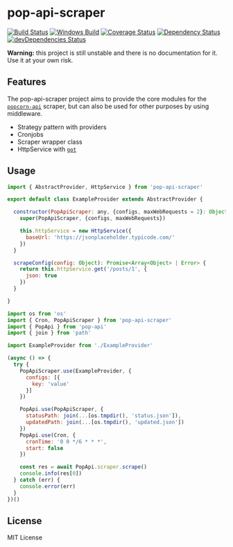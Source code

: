 # pop-api-scraper

[![Build Status](https://travis-ci.org/ChrisAlderson/pop-api-scraper.svg?branch=development)](https://travis-ci.org/ChrisAlderson/pop-api-scraper)
[![Windows Build](https://img.shields.io/appveyor/ci/chrisalderson/pop-api-scraper/master.svg?label=windows)](https://ci.appveyor.com/project/ChrisAlderson/pop-api-sraper)
[![Coverage Status](https://coveralls.io/repos/github/ChrisAlderson/pop-api-scraper/badge.svg?branch=development)](https://coveralls.io/github/ChrisAlderson/pop-api-scraper?branch=development)
[![Dependency Status](https://david-dm.org/ChrisAlderson/pop-api-scraper.svg)](https://david-dm.org/ChrisAlderson/pop-api-scraper)
[![devDependencies Status](https://david-dm.org/ChrisAlderson/pop-api-scraper/dev-status.svg)](https://david-dm.org/ChrisAlderson/pop-api-scraper?type=dev)

**Warning:** this project is still unstable and there is no documentation for
it. Use it at your own risk.

## Features

The pop-api-scraper project aims to provide the core modules for the
[`popcorn-api`](https://github.com/popcorn-official/popcorn-api) scraper, but
can also be used for other purposes by using middleware.
 - Strategy pattern with providers
 - Cronjobs
 - Scraper wrapper class
 - HttpService with [`got`](https://github.com/sindresorhus/got)

## Usage

```js
import { AbstractProvider, HttpService } from 'pop-api-scraper'

export default class ExampleProvider extends AbstractProvider {

  constructor(PopApiScraper: any, {configs, maxWebRequests = 2}: Object): void {
    super(PopApiScraper, {configs, maxWebRequests})

    this.httpService = new HttpService({
      baseUrl: 'https://jsonplaceholder.typicode.com/'
    })
  }

  scrapeConfig(config: Object): Promise<Array<Object> | Error> {
    return this.httpService.get('/posts/1', {
      json: true
    })
  }

}
```

```js
import os from 'os'
import { Cron, PopApiScraper } from 'pop-api-scraper'
import { PopApi } from 'pop-api'
import { join } from 'path'

import ExampleProvider from './ExampleProvider'

(async () => {
  try {
    PopApiScraper.use(ExampleProvider, {
      configs: [{
        key: 'value'
      }]
    })

    PopApi.use(PopApiScraper, {
      statusPath: join(...[os.tmpdir(), 'status.json']),
      updatedPath: join(...[os.tmpdir(), 'updated.json'])
    })
    PopApi.use(Cron, {
      cronTime: '0 0 */6 * * *',
      start: false
    })

    const res = await PopApi.scraper.scrape()
    console.info(res[0])
  } catch (err) {
    console.error(err)
  }
})()
```

## License

MIT License
